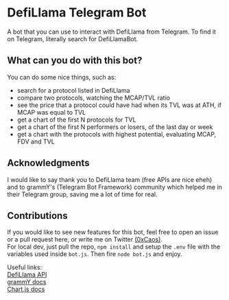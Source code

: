 # DefiLlama Telegram Bot
A bot that you can use to interact with DefiLlama from Telegram. To find it on Telegram, literally search for DefiLlamaBot.

## What can you do with this bot?
You can do some nice things, such as:
- search for a protocol listed in DefiLlama
- compare two protocols, watching the MCAP/TVL ratio
- see the price that a protocol could have had when its TVL was at ATH, if MCAP was equal to TVL
- get a chart of the first N protocols for TVL
- get a chart of the first N performers or losers, of the last day or week
- get a chart with the protocols with highest potential, evaluating MCAP, FDV and TVL

## Acknowledgments
I would like to say thank you to DefiLlama team (free APIs are nice eheh) and to grammY's (Telegram Bot Framework) community which helped me in their Telegram group, saving me a lot of time for real.

## Contributions
If you would like to see new features for this bot, feel free to open an issue or a pull request here, or write me on Twitter [(0xCaos)](https://twitter.com/0xCaos).  
For local dev, just pull the repo, `npm install` and setup the `.env` file with the variables used inside `bot.js`. Then fire `node bot.js` and enjoy.

Useful links:  
[DefiLlama API](https://defillama.com/docs/api)  
[grammY docs](https://grammy.dev/)  
[Chart.js docs](https://www.chartjs.org/docs/latest/)  
